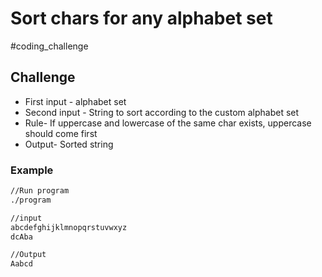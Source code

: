 # Sort chars for any alphabet set

#coding_challenge

## Challenge
* First input - alphabet set
* Second input - String to sort according to the custom alphabet set
* Rule- If uppercase and lowercase of the same char exists, uppercase should come first
* Output- Sorted string

### Example

```bash
//Run program
./program

//input
abcdefghijklmnopqrstuvwxyz
dcAba

//Output
Aabcd
```